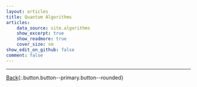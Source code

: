 ```yaml
---
layout: articles
title: Quantum Algorithms
articles:
    data_source: site.algorithms
    show_excerpt: true
    show_readmore: true
    cover_size: sm
show_edit_on_github: false
comment: false
---
```


<div class="article__content" markdown="1">

---

[Back](https://wrelks.com){:.button.button--primary.button--rounded}

</div>